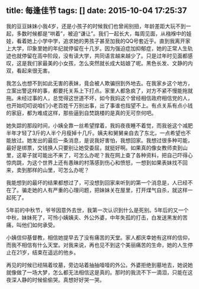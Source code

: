 title: 每逢佳节
tags: []
date: 2015-10-04 17:25:37
---

我的豆豆妹妹小我4岁，还是小孩子的时候我们也曾闹别扭，年龄差距大玩不到一起，多数时候都是“哄着”，被迫“谦让”。我们一起长大，每周见面，从襁褓中的娃娃，看着她上小学中学，追求她的男孩子甚至加我的QQ号套近乎。直到我离开家上大学，印象里她的年纪就停留在十几岁。因为强迫症加抑郁症，她的正常人生轨迹也就停留在高中阶段，没有读大学，共同语言越来越少了。只是过年时见面都感叹，这是我们家最美的小女孩，怎么突然就长成大姑娘了呢。黑色长发、文静的内双，看起来很无害。

我怎么也想不到如此无害的表妹，竟会被人欺骗拐到外地去。在我家乡这个地方，立案出警这样的事，都要托关系上下打点。家里人都急疯了，对方不紧不慢能拖就拖。未经过事的人，总觉得这世道不坏，如今我妈这个曾经相信政府相信党的人，也开始叨叨说咱们小老百姓千万别出事，出了事谁也指望不上。有点关系有点小钱的家庭，都为难成这样，那些逼到自焚跳楼的是真的无可奈何吧。

她失踪的那段时间，小姨全靠一丝希望撑着，我妈夜夜睡不着觉，而我爸这个减肥半年才轻了3斤的人半个月瘦掉十几斤。姨夫和舅舅亲自去了东北，一点希望也不能放过。她发出的最后一条消息，是说我好害怕，我想回家。我想过很多种可能，最好是绑票，交钱换人只要别让她受委屈，就挺好啊。如果真的像女教师卖到山里，这辈子就可能出不来了，可怎么办呢？我在网上查了各种资料，把自己吓得心惊肉跳，为这个世界上还有愚昧的村落感到伤心和愤怒，一想到如果表妹找不回来，卖到那样的山里，可怎么办呢？

我能想到的最坏的结果都想过了，可没想到回家来听到的第一个消息是，人已经不在了。骗走她的人有严重的心理问题，把妹妹关在屋里，打开煤气自杀，就这样一起死了。

5年前的中秋节，爷爷因意外去世，我第一次认识到什么是死别。5年后的又一个中秋，妹妹死了，可怜小姨姨夫、外公外婆，中年失孤的打击，白发送黑发的苦痛，叫他们如何承受。

小姨信仰基督教，相信她提早去了没有痛苦的天堂。家人都庆幸她有这样的信仰，而我不相信有什么天堂。对我来说，再也见不到这个美丽痛苦的生命，她的人生停止在21岁，结束在遥远的他乡。

再见的时候已经隔着坟墓，旁边站着抽抽噎噎的外公。外婆拒绝到墓地去，她说她就像做了一场大梦，怎么都无法相信这是真的。那时的我流不下一滴泪，只能在这夜深人静的时候偷偷哭。真想好好哭一哭。